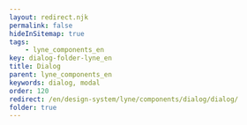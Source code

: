 ```yaml
---
layout: redirect.njk
permalink: false
hideInSitemap: true
tags: 
    - lyne_components_en
key: dialog-folder-lyne_en
title: Dialog
parent: lyne_components_en
keywords: dialog, modal
order: 120
redirect: /en/design-system/lyne/components/dialog/dialog/
folder: true
---
```

